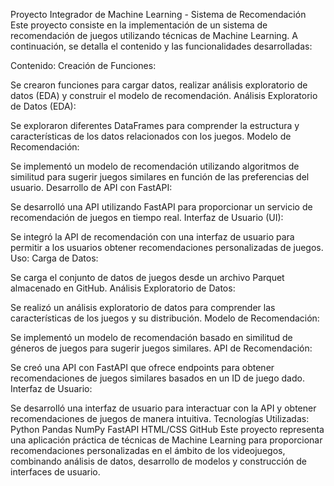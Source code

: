 Proyecto Integrador de Machine Learning - Sistema de Recomendación
Este proyecto consiste en la implementación de un sistema de recomendación de juegos utilizando técnicas de Machine Learning. A continuación, se detalla el contenido y las funcionalidades desarrolladas:

Contenido:
Creación de Funciones:

Se crearon funciones para cargar datos, realizar análisis exploratorio de datos (EDA) y construir el modelo de recomendación.
Análisis Exploratorio de Datos (EDA):

Se exploraron diferentes DataFrames para comprender la estructura y características de los datos relacionados con los juegos.
Modelo de Recomendación:

Se implementó un modelo de recomendación utilizando algoritmos de similitud para sugerir juegos similares en función de las preferencias del usuario.
Desarrollo de API con FastAPI:

Se desarrolló una API utilizando FastAPI para proporcionar un servicio de recomendación de juegos en tiempo real.
Interfaz de Usuario (UI):

Se integró la API de recomendación con una interfaz de usuario para permitir a los usuarios obtener recomendaciones personalizadas de juegos.
Uso:
Carga de Datos:

Se carga el conjunto de datos de juegos desde un archivo Parquet almacenado en GitHub.
Análisis Exploratorio de Datos:

Se realizó un análisis exploratorio de datos para comprender las características de los juegos y su distribución.
Modelo de Recomendación:

Se implementó un modelo de recomendación basado en similitud de géneros de juegos para sugerir juegos similares.
API de Recomendación:

Se creó una API con FastAPI que ofrece endpoints para obtener recomendaciones de juegos similares basados en un ID de juego dado.
Interfaz de Usuario:

Se desarrolló una interfaz de usuario para interactuar con la API y obtener recomendaciones de juegos de manera intuitiva.
Tecnologías Utilizadas:
Python
Pandas
NumPy
FastAPI
HTML/CSS
GitHub
Este proyecto representa una aplicación práctica de técnicas de Machine Learning para proporcionar recomendaciones personalizadas en el ámbito de los videojuegos, combinando análisis de datos, desarrollo de modelos y construcción de interfaces de usuario.




